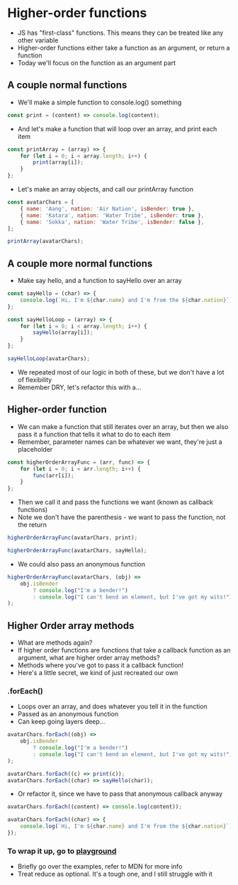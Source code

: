 # Higher-order functions

-   JS has "first-class" functions. This means they can be treated like any other variable
-   Higher-order functions either take a function as an argument, or return a function
-   Today we'll focus on the function as an argument part

## A couple normal functions

-   We'll make a simple function to console.log() something

```js
const print = (content) => console.log(content);
```

-   And let's make a function that will loop over an array, and print each item

```js
const printArray = (array) => {
    for (let i = 0; i < array.length; i++) {
        print(array[i]);
    }
};
```

-   Let's make an array objects, and call our printArray function

```js
const avatarChars = [
    { name: 'Aang', nation: 'Air Nation', isBender: true },
    { name: 'Katara', nation: 'Water Tribe', isBender: true },
    { name: 'Sokka', nation: 'Water Tribe', isBender: false },
];

printArray(avatarChars);
```

## A couple more normal functions

-   Make say hello, and a function to sayHello over an array

```js
const sayHello = (char) => {
    console.log(`Hi, I'm ${char.name} and I'm from the ${char.nation}`);
};

const sayHelloLoop = (array) => {
    for (let i = 0; i < array.length; i++) {
        sayHello(array[i]);
    }
};

sayHelloLoop(avatarChars);
```

-   We repeated most of our logic in both of these, but we don't have a lot of flexibility
-   Remember DRY, let's refactor this with a...

## Higher-order function

-   We can make a function that still iterates over an array, but then we also pass it a function that tells it what to do to each item
-   Remember, parameter names can be whatever we want, they're just a placeholder

```js
const higherOrderArrayFunc = (arr, func) => {
    for (let i = 0; i < arr.length; i++) {
        func(arr[i]);
    }
};
```

-   Then we call it and pass the functions we want (known as callback functions)
-   Note we don't have the parenthesis - we want to pass the function, not the return

```js
higherOrderArrayFunc(avatarChars, print);

higherOrderArrayFunc(avatarChars, sayHello);
```

-   We could also pass an anonymous function

```js
higherOrderArrayFunc(avatarChars, (obj) =>
    obj.isBender
        ? console.log("I'm a bender!")
        : console.log("I can't bend an element, but I've got my wits!")
);
```

## Higher Order array methods

-   What are methods again?
-   If higher order functions are functions that take a callback function as an argument, what are higher order array methods?
-   Methods where you've got to pass it a callback function!
-   Here's a little secret, we kind of just recreated our own

### .forEach()

-   Loops over an array, and does whatever you tell it in the function
-   Passed as an anonymous function
-   Can keep going layers deep...

```js
avatarChars.forEach((obj) =>
    obj.isBender
        ? console.log("I'm a bender!")
        : console.log("I can't bend an element, but I've got my wits!")
);

avatarChars.forEach((c) => print(c));
avatarChars.forEach((char) => sayHello(char));
```

-   Or refactor it, since we have to pass that anonymous callback anyway

```js
avatarChars.forEach((content) => console.log(content));

avatarChars.forEach((char) => {
    console.log(`Hi, I'm ${char.name} and I'm from the ${char.nation}`);
});
```

### To wrap it up, go to [playground](https://playground.wbscod.in/static/javascript-arrays-ii/1)

-   Briefly go over the examples, refer to MDN for more info
-   Treat reduce as optional. It's a tough one, and I still struggle with it
